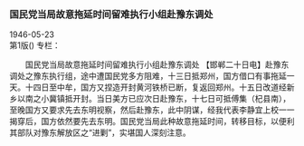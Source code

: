 ### 国民党当局故意拖延时间留难执行小组赴豫东调处  

1946-05-23  
第1版()
专栏：

　　国民党当局故意拖延时间留难执行小组赴豫东调处
    【邯郸二十日电】赴豫东调处之豫东执行组，途中遭国民党多方阻难，十三日抵郑州，国方借口有事拖延一天。十四日至中牟，国方又捏造开封黄河铁桥已断，复返回郑州。十五日改道经新乡以南之小冀镇抵开封。当日美方已应次日赴豫东，十七日可抵傅集（杞县南），至晚国方又要求先去东明视察，然后赴豫东，此中阴谋，经我代表李静宜上校一一揭穿后，国方依然要先去东明。国民党当局此种故意拖延时间，转移目标，以便利其部队对豫东解放区之“进剿”，实堪国人深刻注意。  
